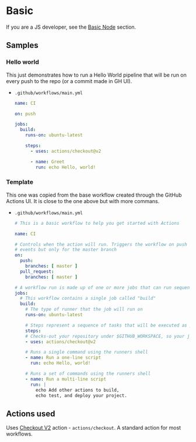 # Basic

If you are a JS developer, see the [Basic Node](node/basic.md) section.


## Samples

### Hello world

This just demonstrates how to run a Hello World pipeline that will be run on every push to the repo (or a commit made in GH UI).

- `.github/workflows/main.yml`
    ```yaml
    name: CI

    on: push

    jobs:
      build:
        runs-on: ubuntu-latest

        steps:
          - uses: actions/checkout@v2

          - name: Greet
            run: echo Hello, world!
    ```

### Template

This one was copied from the base workflow created through the GitHub Actions UI. It is close to the one above but with more commans.

- `.github/workflows/main.yml`
    ```yaml
    # This is a basic workflow to help you get started with Actions

    name: CI

    # Controls when the action will run. Triggers the workflow on push or pull request
    # events but only for the master branch
    on:
      push:
        branches: [ master ]
      pull_request:
        branches: [ master ]

    # A workflow run is made up of one or more jobs that can run sequentially or in parallel
    jobs:
      # This workflow contains a single job called "build"
      build:
        # The type of runner that the job will run on
        runs-on: ubuntu-latest

        # Steps represent a sequence of tasks that will be executed as part of the job
        steps:
        # Checks-out your repository under $GITHUB_WORKSPACE, so your job can access it
        - uses: actions/checkout@v2

        # Runs a single command using the runners shell
        - name: Run a one-line script
          run: echo Hello, world!

        # Runs a set of commands using the runners shell
        - name: Run a multi-line script
          run: |
            echo Add other actions to build,
            echo test, and deploy your project.
    ```

## Actions used

Uses [Checkout V2](https://github.com/actions/checkout) action - `actions/checkout`. A standard action for most workflows.
